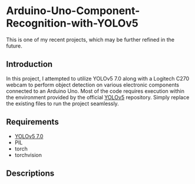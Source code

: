 # Arduino-Uno-Component-Recognition-with-YOLOv5
This is one of my recent projects, which may be further refined in the future.
## Introduction
In this project, I attempted to utilize YOLOv5 7.0 along with a Logitech C270 webcam to perform object detection on various electronic components connected to an Arduino Uno. Most of the code requires execution within the environment provided by the official [YOLOv5](https://github.com/ultralytics/yolov5/tree/v7.0) repository. Simply replace the existing files to run the project seamlessly.
## Requirements
* [YOLOv5 7.0](https://github.com/ultralytics/yolov5/tree/v7.0)
* PIL
* torch
* torchvision
## Descriptions

